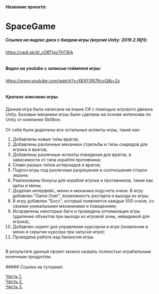 ##### Название проекта: 
# SpaceGame
##### Ссылка на яндекс диск с билдом игры (версия Unity: 2019.2.16f1):
<https://yadi.sk/d/_yDBTlgv7HT8iA>
<br/>
<br/>
##### Видео на youtube с записью геймплея игры: 
<https://www.youtube.com/watch?v=X6XFSN7KccQ&t=2s>
<br/>
<br/>
##### Краткое описание игры: 
Данная игра была написана на языке C# с помощью игрового движка Unity. 
Базовые механики игры были сделаны на основе интенсива по Unity от компании Skillbox.
<br/>
<br/>
От себя были доделаны все остальные аспекты игры, такие как:
<br/>
1. Добавлены новые типы врагов;
2. Добавлены различные механики стрельбы и типы снарядов для игрока и врагов;
3. Добавлены различные аспекты поведения для врагов, в зависимости от типа корабля противника;
4. Спавн разных типов астероидов и врагов;
5. Подгон игры под различные разрешения и соотношения сторон экрана;
6. Реализованы бонусы для корабля игрока и противников, такие как щиты и мины;
7. Доделан интерфейс, меню и механика подсчета очков. В игру добавлен "Game Over", возможность рестарта и выхода из игры;
8. В игру добавлен "Босс", который появляется каждые 500 очков, со своими уникальными механиками и поведением;
9. Исправлены некоторые баги и проведена оптимизация игры (удаление объектов при выходе из игровой зоны, невидимой для игрока);
10. Добавлен скрипт для управления курсором в игре (появление в меню и скрытие курсора при запуске игре);
11. Проведена работа над балансом игры.
<br/>
В результате данный проект можно назвать полностью играбельным конечным продуктом.
<br/>
<br/>
##### Ссылки на туториал: 
<br/>

[Часть 1.](https://www.youtube.com/watch?time_continue=1&v=d24bS2GwcOs&feature=emb_logo "Часть 1")
<br/>
[Часть 2.](https://www.youtube.com/watch?time_continue=2&v=gadVIDCdXSo&feature=emb_logo "Часть 2")
<br/>
[Часть 3.](https://www.youtube.com/watch?time_continue=5049&v=GngASagMtiY&feature=emb_logo "Часть 3")
